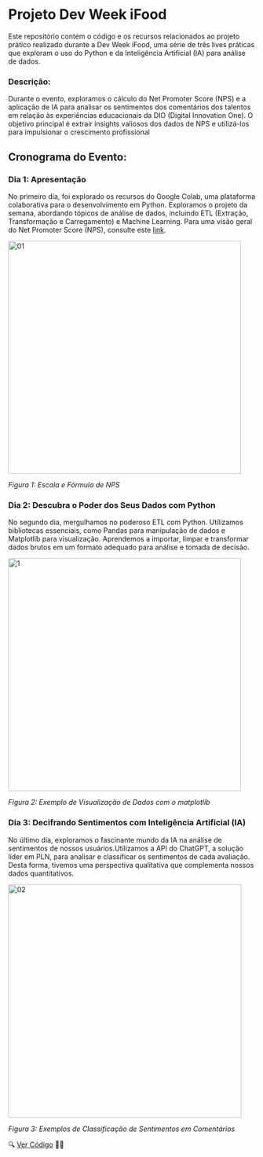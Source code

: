 # Projeto Dev Week iFood
Este repositório contém o código e os recursos relacionados ao projeto prático realizado durante a Dev Week iFood, uma série de três lives práticas que exploram o uso do Python e da Inteligência Artificial (IA) para análise de dados.

### Descrição:

Durante o evento, exploramos o cálculo do Net Promoter Score (NPS) e a aplicação de IA para analisar os sentimentos dos comentários dos talentos em relação às experiências educacionais da DIO (Digital Innovation One). O objetivo principal é extrair insights valiosos dos dados de NPS e utilizá-los para impulsionar o crescimento profissional

## Cronograma do Evento:
### Dia 1: Apresentação

No primeiro dia, foi explorado os recursos do Google Colab, uma plataforma colaborativa para o desenvolvimento em Python. Exploramos o projeto da semana, abordando tópicos de análise de dados, incluindo ETL (Extração, Transformação e Carregamento) e Machine Learning. Para uma visão geral do Net Promoter Score (NPS), consulte este [link](https://www.netpromoter.com/know/).

<img width="474" alt="01" src="https://github.com/MaikRodriguess/ifood-dev-week/assets/69226200/3b9db55b-5d74-423b-b01e-532f2241ca54">

*Figura 1: Escala e Fórmula de NPS*



### Dia 2:  Descubra o Poder dos Seus Dados com Python

No segundo dia, mergulhamos no poderoso ETL com Python. Utilizamos bibliotecas essenciais, como Pandas para manipulação de dados e Matplotlib para visualização. Aprendemos a importar, limpar e transformar dados brutos em um formato adequado para análise e tomada de decisão.

<img width="474" alt="1" src="https://github.com/MaikRodriguess/ifood-dev-week/assets/69226200/70216edd-6c7e-47e9-b510-be080c2b5243">

*Figura 2: Exemplo de Visualização de Dados com o matplotlib*

### Dia 3: Decifrando Sentimentos com Inteligência Artificial (IA)

No último dia, exploramos o fascinante mundo da IA na análise de sentimentos de nossos usuários.Utilizamos a API do ChatGPT, a solução líder em PLN, para analisar e classificar os sentimentos de cada avaliação. Desta forma, tivemos uma perspectiva qualitativa que complementa nossos dados quantitativos.


<img width="475" alt="02" src="https://github.com/MaikRodriguess/ifood-dev-week/assets/69226200/0029162a-2599-42f8-99b1-e76ed8871e21">


*Figura 3: Exemplos de Classificação de Sentimentos em Comentários*

🔍 [Ver Código](Final_ifood_dev_week.ipynb) 👨‍💻

